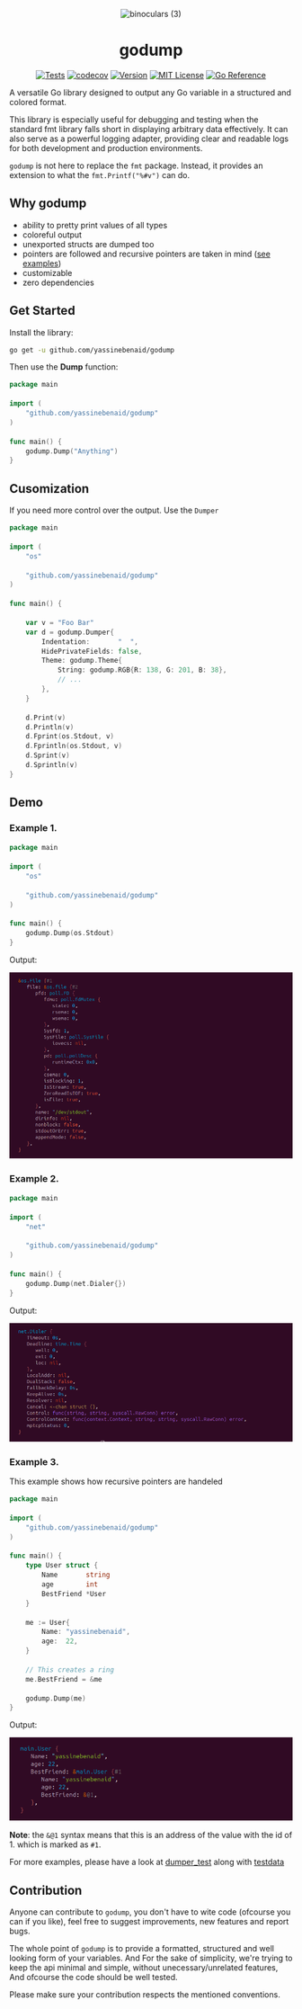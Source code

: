 <div align="center">

<div width="50px" height="50px">

![binoculars (3)](https://github.com/yassinebenaid/godump/assets/101285507/f2d40c7a-6f5c-4dd9-9580-3accc74efeb4)

</div>

<h1> godump </h1>
</div>

<div align="center">

[![Tests](https://github.com/yassinebenaid/godump/actions/workflows/test.yml/badge.svg)](https://github.com/yassinebenaid/godump/actions/workflows/test.yml)
[![codecov](https://codecov.io/github/yassinebenaid/godump/graph/badge.svg?token=EAZNA85AIS)](https://codecov.io/github/yassinebenaid/godump)
[![Version](https://badge.fury.io/gh/yassinebenaid%2Fgodump.svg)](https://badge.fury.io/gh/yassinebenaid%2Fgodump)
[![MIT License](https://img.shields.io/badge/license-MIT-blue.svg)](./LICENCE)
[![Go Reference](https://pkg.go.dev/badge/github.com/yassinebenaid/godump.svg)](https://pkg.go.dev/github.com/yassinebenaid/godump)


</div>

A versatile Go library designed to output any Go variable in a structured and colored format.

This library is especially useful for debugging and testing when the standard fmt library falls short in displaying arbitrary data effectively. It can also serve as a powerful logging adapter, providing clear and readable logs for both development and production environments.

`godump` is not here to replace the `fmt` package. Instead, it provides an extension to what the `fmt.Printf("%#v")` can do.

## Why godump

- ability to pretty print values of all types
- coloreful output
- unexported structs are dumped too
- pointers are followed and recursive pointers are taken in mind ([see examples](#example-3))
- customizable
- zero dependencies

## Get Started

Install the library:

```bash
go get -u github.com/yassinebenaid/godump
```

Then use the **Dump** function:

```go
package main

import (
	"github.com/yassinebenaid/godump"
)

func main() {
	godump.Dump("Anything")
}

```

## Cusomization

If you need more control over the output. Use the `Dumper`

```go
package main

import (
	"os"

	"github.com/yassinebenaid/godump"
)

func main() {

	var v = "Foo Bar"
	var d = godump.Dumper{
		Indentation:       "  ",
		HidePrivateFields: false,
		Theme: godump.Theme{
			String: godump.RGB{R: 138, G: 201, B: 38},
			// ...
		},
	}

	d.Print(v)
	d.Println(v)
	d.Fprint(os.Stdout, v)
	d.Fprintln(os.Stdout, v)
	d.Sprint(v)
	d.Sprintln(v)
}

```

## Demo

### Example 1.

```go
package main

import (
	"os"

	"github.com/yassinebenaid/godump"
)

func main() {
	godump.Dump(os.Stdout)
}

```

Output:

![stdout](./demo/stdout.png)

### Example 2.

```go
package main

import (
	"net"

	"github.com/yassinebenaid/godump"
)

func main() {
	godump.Dump(net.Dialer{})
}

```

Output:

![dialer](./demo/dialer.png)

### Example 3.

This example shows how recursive pointers are handeled

```go
package main

import (
	"github.com/yassinebenaid/godump"
)

func main() {
	type User struct {
		Name       string
		age        int
		BestFriend *User
	}

	me := User{
		Name: "yassinebenaid",
		age:  22,
	}

    // This creates a ring
	me.BestFriend = &me

	godump.Dump(me)
}
```

Output:

![pointer](./demo/pointer.png)

**Note**: the `&@1` syntax means that this is an address of the value with the id of 1. which is marked as `#1`.

For more examples, please have a look at [dumper_test](./dumper_test.go) along with [testdata](./testdata)

## Contribution

Anyone can contribute to `godump`, you don't have to wite code (ofcourse you can if you like), feel free to suggest improvements, new features and report bugs.

The whole point of `godump` is to provide a formatted, structured and well looking form of your variables. And For the sake of simplicity, we're trying to keep the api minimal and simple, without unecessary/unrelated features, And ofcourse the code should be well tested.

Please make sure your contribution respects the mentioned conventions.
